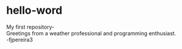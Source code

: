 # hello-word
My first repository-<br>
Greetings from a weather professional and programming enthusiast.<br>
-fjpereira3
